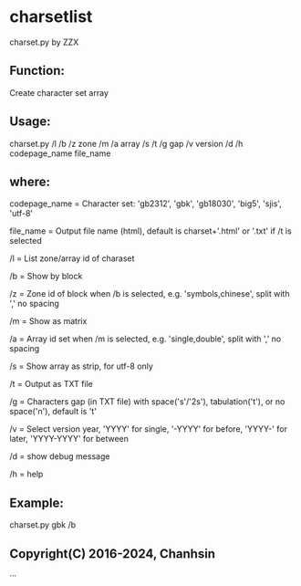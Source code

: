 # charsetlist

charset.py by ZZX

## Function:
  Create character set array
  
## Usage:
  charset.py /l /b /z zone /m /a array /s /t /g gap /v version /d /h codepage_name file_name
  
## where:

  codepage_name = Character set: 'gb2312', 'gbk', 'gb18030', 'big5', 'sjis', 'utf-8'
  
  file_name = Output file name (html), default is charset+'.html' or '.txt' if /t is selected
  
  /l = List zone/array id of charaset
  
  /b = Show by block
  
  /z = Zone id of block when /b is selected, e.g. 'symbols,chinese', split with ',' no spacing
  
  /m = Show as matrix
  
  /a = Array id set when /m is selected, e.g. 'single,double', split with ',' no spacing
  
  /s = Show array as strip, for utf-8 only
  
  /t = Output as TXT file
  
  /g = Characters gap (in TXT file) with space('s'/'2s'), tabulation('t'), or no space('n'), default is 't'
  
  /v = Select version year, 'YYYY' for single, '-YYYY' for before, 'YYYY-' for later, 'YYYY-YYYY' for between
  
  /d = show debug message
  
  /h = help
  
## Example:
  charset.py gbk /b
  
## Copyright(C) 2016-2024, Chanhsin
···
